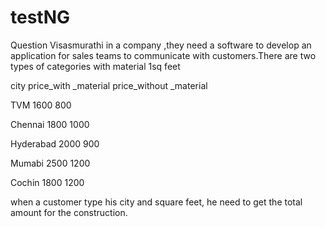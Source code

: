 # testNG
Question
Visasmurathi in a company ,they need a software to develop an application  for sales teams  to communicate with customers.There are two types  of categories with material 1sq feet 

 city                            price_with _material	     price_without _material 

TVM			                 1600                    800 

Chennai                                       1800                   1000 

Hyderabad                                   2000                    900 

Mumabi                                       2500                   1200 

Cochin                                         1800                   1200 

 

when a customer type his city and square feet, he need to get  the total amount for the construction. 

 
